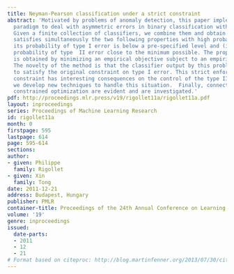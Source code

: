 ```yaml
---
title: Neyman-Pearson classification under a strict constraint
abstract: 'Motivated by problems of anomaly detection, this paper implements the Neyman-Pearson
  paradigm to deal with asymmetric errors in binary classification with a convex loss.
  Given a finite collection of classifiers, we combine them and obtain a new classifier  that
  satisfies simultaneously the two following properties with high probability: (i),
  its probability of type I error is below a pre-specified level and (ii), it has
  probability of type  II error close to the minimum possible. The proposed classifier
  is obtained by minimizing an empirical objective subject to an empirical constraint.
  The novelty of the method is that the classifier output by this problem is shown
  to satisfy the original constraint on type I error. This strict enforcement of the
  constraint has interesting consequences on the control of the type II error and
  we develop new techniques to handle this situation.  Finally, connections with chance
  constrained optimization are evident and are investigated.'
pdf: http://proceedings.mlr.press/v19/rigollet11a/rigollet11a.pdf
layout: inproceedings
series: Proceedings of Machine Learning Research
id: rigollet11a
month: 0
firstpage: 595
lastpage: 614
page: 595-614
sections: 
author:
- given: Philippe
  family: Rigollet
- given: Xin
  family: Tong
date: 2011-12-21
address: Budapest, Hungary
publisher: PMLR
container-title: Proceedings of the 24th Annual Conference on Learning Theory
volume: '19'
genre: inproceedings
issued:
  date-parts:
  - 2011
  - 12
  - 21
# Format based on citeproc: http://blog.martinfenner.org/2013/07/30/citeproc-yaml-for-bibliographies/
---
```

